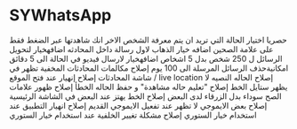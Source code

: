 # SYWhatsApp
حصريا اختيار الحالة التي تريد ان يتم معرفة الشخص الاخر انك شاهدتها عبر الضغط فقط على علامة الصحين اضافه خيار الذهاب لاول رسالة داخل المحادثه اضافهخيار لتحويل الرسائل ل 250 شخص بدل 5 اشخاص اضافهخيار لارسال فيديو في الحالة الى 5 دقائق امكانيةحذف الرسائل المرسلة الى 100 يوم إصلاح مكالمات المحادثات المخفية تظهر في شاشة المحادثات إصلاح إنهيار عند فتح الموقع / live location إصلاح الحاله النصيه لا يظهر ستايل الخط إصلاح "تعليم حاله مشاهدة" و حفظ الحاله الخطأ إصلاح ظهور علامات الصح سوداء بدل الزرقاء لدى البعض إصلاح الخط يهتز عند البعض في الشاشة الرئيسية إصلاح بعض الايموجي لا تظهر عند تفعيل الايموجي القديم إصلاح انهيار التطبيق عند استخدام خيار الستوري إصلاح مشكلة تغيير الخلفية عند استخدام خيار الستوري
